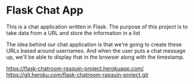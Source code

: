 # Flask Chat App

This is a chat application written in Flask. The purpose of this project is to take data from a URL and store the information in a list

The idea behind our chat application is that we're going to create these URLs based around usernames.
And when the user puts a chat message up, we'll be able to display that in the browser along with the timestamp.

https://flask-chatroom-rasquin-project.herokuapp.com/ 
https://git.heroku.com/flask-chatroom-rasquin-project.git